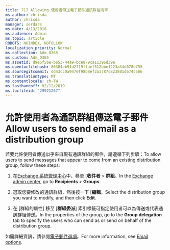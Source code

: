 ```yaml
---
title: 717 Allowing 使用者傳送電子郵件通訊群組清單
ms.author: chrisda
author: chrisda
manager: serdars
ms.date: 4/13/2018
ms.audience: Admin
ms.topic: article
ROBOTS: NOINDEX, NOFOLLOW
localization_priority: Normal
ms.collection: Adm_O365
ms.custom: Adm_O365
ms.assetid: d9e5f5be-b653-44a9-bce8-9ca11396d39e
ms.openlocfilehash: 80384eb91d2719ffaef512bbe1223a34d078e755
ms.sourcegitcommit: dd43cc0a9470f98b8ef2a3787c823801d674c666
ms.translationtype: MT
ms.contentlocale: zh-TW
ms.lasthandoff: 02/12/2019
ms.locfileid: "29921267"
---
```

# <a name="allow-users-to-send-email-as-a-distribution-group"></a><span data-ttu-id="d5ebe-102">允許使用者為通訊群組傳送電子郵件</span><span class="sxs-lookup"><span data-stu-id="d5ebe-102">Allow users to send email as a distribution group</span></span>

<span data-ttu-id="d5ebe-103">若要允許使用者傳送似乎來自現有通訊群組的郵件，請遵循下列步驟：</span><span class="sxs-lookup"><span data-stu-id="d5ebe-103">To allow users to send messages that appear to come from an existing distribution group, follow these steps:</span></span>
  
1. <span data-ttu-id="d5ebe-104">在[Exchange 系統管理中心](https://outlook.office365.com/ecp/)中，移至 [**收件者** \> **群組**。</span><span class="sxs-lookup"><span data-stu-id="d5ebe-104">In the [Exchange admin center](https://outlook.office365.com/ecp/), go to **Recipients** \> **Groups**.</span></span>
    
2. <span data-ttu-id="d5ebe-105">選取您要修改的通訊群組，然後按一下 [**編輯**。</span><span class="sxs-lookup"><span data-stu-id="d5ebe-105">Select the distribution group you want to modify, and then click **Edit**.</span></span>
    
3. <span data-ttu-id="d5ebe-106">在 [群組的屬性] 移至 [**群組委派**] 索引標籤可指定使用者可以為傳送或代表通訊群組傳送。</span><span class="sxs-lookup"><span data-stu-id="d5ebe-106">In the properties of the group, go to the **Group delegation** tab to specify the users who can send as or send on behalf of the distribution group.</span></span> 
    
<span data-ttu-id="d5ebe-107">如需詳細資訊，請參閱[電子郵件選項](https://technet.microsoft.com/library/bb124513.aspx#groupdelegation)。</span><span class="sxs-lookup"><span data-stu-id="d5ebe-107">For more information, see [Email options](https://technet.microsoft.com/library/bb124513.aspx#groupdelegation).</span></span>
  

